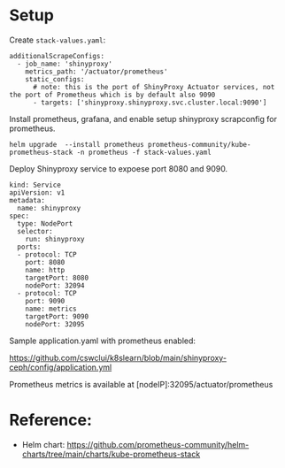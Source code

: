 # Setup 


Create `stack-values.yaml`:
```
additionalScrapeConfigs: 
  - job_name: 'shinyproxy'
    metrics_path: '/actuator/prometheus'
    static_configs:
      # note: this is the port of ShinyProxy Actuator services, not the port of Prometheus which is by default also 9090
      - targets: ['shinyproxy.shinyproxy.svc.cluster.local:9090'] 
```

Install prometheus, grafana, and enable setup shinyproxy scrapconfig for prometheus.

`helm upgrade  --install prometheus prometheus-community/kube-prometheus-stack -n prometheus -f stack-values.yaml`



Deploy Shinyproxy service to expoese port 8080 and 9090.

```
kind: Service
apiVersion: v1
metadata:
  name: shinyproxy
spec:
  type: NodePort
  selector:
    run: shinyproxy
  ports:
  - protocol: TCP
    port: 8080
    name: http
    targetPort: 8080
    nodePort: 32094
  - protocol: TCP
    port: 9090
    name: metrics
    targetPort: 9090
    nodePort: 32095
```

Sample application.yaml with prometheus enabled:

https://github.com/cswclui/k8slearn/blob/main/shinyproxy-ceph/config/application.yml

Prometheus metrics is available at 
[nodeIP]:32095/actuator/prometheus


# Reference:

- Helm chart: https://github.com/prometheus-community/helm-charts/tree/main/charts/kube-prometheus-stack
